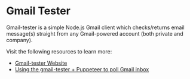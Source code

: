 # Gmail Tester

Gmail-tester is a simple Node.js Gmail client which checks/returns email message(s) straight from any Gmail-powered account (both private and company).

Visit the following resources to learn more:

- [Gmail-tester Website](https://www.npmjs.com/package/gmail-tester)
- [Using the gmail-tester + Puppeteer to poll Gmail inbox](https://medium.com/@sergtimosh/using-gmail-tester-puppeteer-to-poll-gmail-inbox-65bbee17618c)
